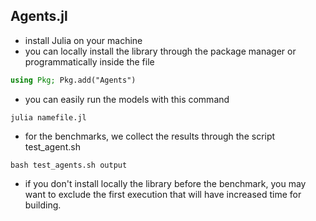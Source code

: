 ## Agents.jl

- install Julia on your machine
- you can locally install the library through the package manager or programmatically inside the file

```julia
using Pkg; Pkg.add("Agents")
```

- you can easily run the models with this command
```console 
julia namefile.jl
```

- for the benchmarks, we collect the results through the script test_agent.sh

```console 
bash test_agents.sh output
```

- if you don't install locally the library before the benchmark, you may want to exclude the first execution that will have increased time for building.